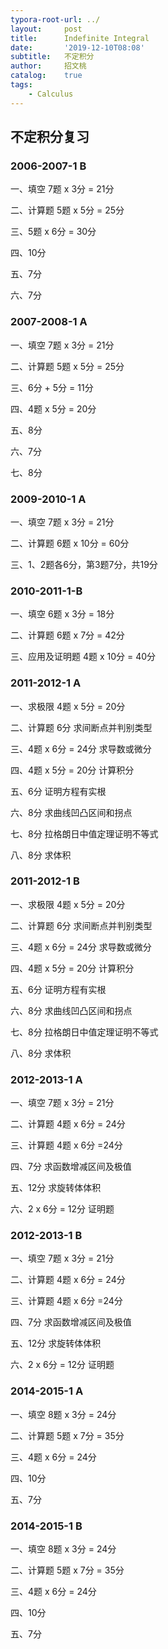 ```yaml
---
typora-root-url: ../
layout:     post
title:      Indefinite Integral
date:       '2019-12-10T08:08'
subtitle:   不定积分
author:     招文桃
catalog:    true
tags:
    - Calculus
---
```


## 不定积分复习

### 2006-2007-1 B

一、填空  7题 x 3分 = 21分

二、计算题 5题 x 5分 = 25分

三、5题 x 6分 = 30分

四、10分

五、7分

六、7分

### 2007-2008-1 A

一、填空  7题 x 3分 = 21分

二、计算题 5题 x 5分 = 25分

三、6分 + 5分 = 11分

四、4题 x 5分 = 20分

五、8分

六、7分

七、8分

### 2009-2010-1 A

一、填空  7题 x 3分 = 21分

二、计算题 6题 x 10分 = 60分

三、1、2题各6分，第3题7分，共19分

### 2010-2011-1-B

一、填空  6题 x 3分 = 18分

二、计算题 6题 x 7分 = 42分

三、应用及证明题 4题 x 10分 = 40分

### 2011-2012-1 A

一、求极限 4题 x 5分 = 20分

二、计算题 6分 求间断点并判别类型

三、4题 x 6分 = 24分 求导数或微分

四、4题 x 5分 = 20分 计算积分

五、6分 证明方程有实根

六、8分 求曲线凹凸区间和拐点

七、8分 拉格朗日中值定理证明不等式

八、8分 求体积

### 2011-2012-1 B

一、求极限 4题 x 5分 = 20分

二、计算题 6分 求间断点并判别类型

三、4题 x 6分 = 24分 求导数或微分

四、4题 x 5分 = 20分 计算积分

五、6分 证明方程有实根

六、8分 求曲线凹凸区间和拐点

七、8分 拉格朗日中值定理证明不等式

八、8分 求体积

### 2012-2013-1  A

一、填空  7题 x 3分 = 21分

二、计算题 4题 x 6分 = 24分

三、计算题 4题 x 6分 =24分

四、7分 求函数增减区间及极值

五、12分 求旋转体体积

六、2 x 6分 = 12分 证明题

### 2012-2013-1  B

一、填空  7题 x 3分 = 21分

二、计算题 4题 x 6分 = 24分

三、计算题 4题 x 6分 =24分

四、7分 求函数增减区间及极值

五、12分 求旋转体体积

六、2 x 6分 = 12分 证明题

### 2014-2015-1 A

一、填空  8题 x 3分 = 24分

二、计算题 5题 x 7分 = 35分

三、4题 x 6分 = 24分

四、10分

五、7分

### 2014-2015-1 B

一、填空  8题 x 3分 = 24分

二、计算题 5题 x 7分 = 35分

三、4题 x 6分 = 24分

四、10分

五、7分